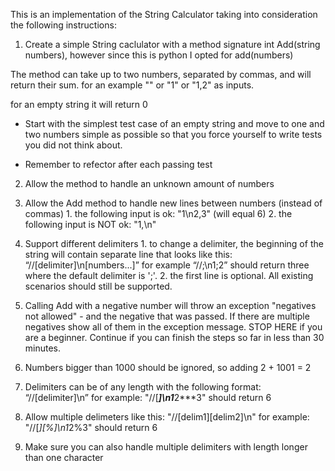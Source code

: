 This is an implementation of the String Calculator taking into consideration the following instructions:

1. Create a simple String caclulator with a method signature
int Add(string numbers), however since this is python I opted for add(numbers)

The method can take up to two numbers, separated by commas, and will return their sum.
for an example "" or "1" or "1,2" as inputs.

for an empty string it will return 0

- Start with the simplest test case of an empty string and move to one and two numbers
simple as possible so that you force yourself to write tests you did not think about.

- Remember to refector after each passing test

2. Allow the method to handle an unknown amount of numbers

3. Allow the Add method to handle new lines between numbers (instead of commas)
        1. the following input is ok:
        "1\n2,3" (will equal 6)
        2. the following input is NOT ok:
        "1,\n"

4. Support different delimiters
        1. to change a delimiter, the beginning of the string will contain separate line that looks like this:
        “//[delimiter]\n[numbers...]” for example “//;\n1;2” should return three where the default delimiter is ';'.
        2. the first line is optional. All existing scenarios should still be supported.

5. Calling Add with a negative number will throw an exception "negatives not allowed" - and the negative that was passed.
  If there are multiple negatives show all of them in the exception message.
  STOP HERE if you are a beginner. Continue if you can finish the steps so far in less than 30 minutes.

6. Numbers bigger than 1000 should be ignored, so adding 2 + 1001 = 2

7. Delimiters can be of any length with the following format:
“//[delimiter]\n” for example: "//[***]\n1***2***3" should return 6


8. Allow multiple delimeters like this:
    "//[delim1][delim2]\n" for example:
    "//[*][%]\n1*2%3" should return 6

9. Make sure you can also handle multiple delimiters with length longer than one character
